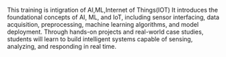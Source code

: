 This training is intigration of AI,ML,Internet of Things(IOT)
It introduces the foundational concepts of AI, ML, and IoT, including sensor interfacing, data acquisition, preprocessing, machine learning algorithms, and model deployment. 
Through hands-on projects and real-world case studies, students will learn to build intelligent systems capable of sensing, analyzing, and responding in real time. 
